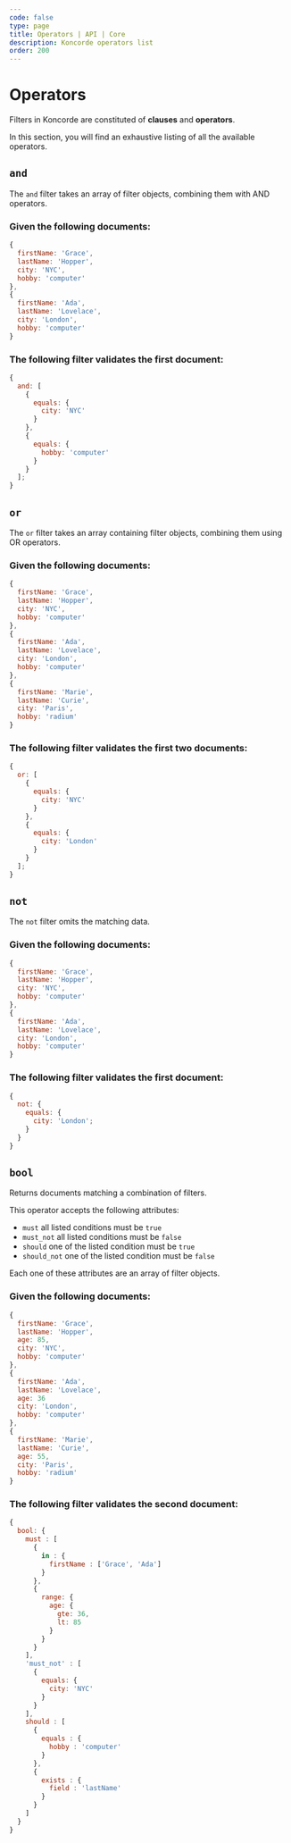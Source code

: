 ```yaml
---
code: false
type: page
title: Operators | API | Core
description: Koncorde operators list
order: 200
---
```


# Operators

Filters in Koncorde are constituted of **clauses** and **operators**.  

In this section, you will find an exhaustive listing of all the available operators. 

## `and`

The `and` filter takes an array of filter objects, combining them with AND operators.

### Given the following documents:

```js
{
  firstName: 'Grace',
  lastName: 'Hopper',
  city: 'NYC',
  hobby: 'computer'
},
{
  firstName: 'Ada',
  lastName: 'Lovelace',
  city: 'London',
  hobby: 'computer'
}
```

### The following filter validates the first document:

```js
{
  and: [
    {
      equals: {
        city: 'NYC'
      }
    },
    {
      equals: {
        hobby: 'computer'
      }
    }
  ];
}
```

## `or`

The `or` filter takes an array containing filter objects, combining them using OR operators.

### Given the following documents:

```js
{
  firstName: 'Grace',
  lastName: 'Hopper',
  city: 'NYC',
  hobby: 'computer'
},
{
  firstName: 'Ada',
  lastName: 'Lovelace',
  city: 'London',
  hobby: 'computer'
},
{
  firstName: 'Marie',
  lastName: 'Curie',
  city: 'Paris',
  hobby: 'radium'
}
```

### The following filter validates the first two documents:

```js
{
  or: [
    {
      equals: {
        city: 'NYC'
      }
    },
    {
      equals: {
        city: 'London'
      }
    }
  ];
}
```

## `not`

The `not` filter omits the matching data.

### Given the following documents:

```js
{
  firstName: 'Grace',
  lastName: 'Hopper',
  city: 'NYC',
  hobby: 'computer'
},
{
  firstName: 'Ada',
  lastName: 'Lovelace',
  city: 'London',
  hobby: 'computer'
}
```

### The following filter validates the first document:

```js
{
  not: {
    equals: {
      city: 'London';
    }
  }
}
```

## `bool`

Returns documents matching a combination of filters.

This operator accepts the following attributes:

- `must` all listed conditions must be `true`
- `must_not` all listed conditions must be `false`
- `should` one of the listed condition must be `true`
- `should_not` one of the listed condition must be `false`

Each one of these attributes are an array of filter objects.

### Given the following documents:

```js
{
  firstName: 'Grace',
  lastName: 'Hopper',
  age: 85,
  city: 'NYC',
  hobby: 'computer'
},
{
  firstName: 'Ada',
  lastName: 'Lovelace',
  age: 36
  city: 'London',
  hobby: 'computer'
},
{
  firstName: 'Marie',
  lastName: 'Curie',
  age: 55,
  city: 'Paris',
  hobby: 'radium'
}
```

### The following filter validates the second document:

```js
{
  bool: {
    must : [
      {
        in : {
          firstName : ['Grace', 'Ada']
        }
      },
      {
        range: {
          age: {
            gte: 36,
            lt: 85
          }
        }
      }
    ],
    'must_not' : [
      {
        equals: {
          city: 'NYC'
        }
      }
    ],
    should : [
      {
        equals : {
          hobby : 'computer'
        }
      },
      {
        exists : {
          field : 'lastName'
        }
      }
    ]
  }
}
```
